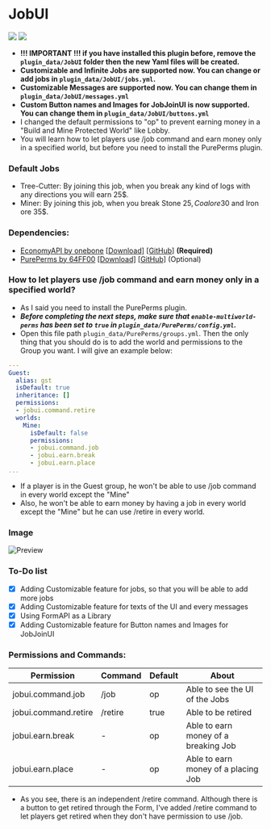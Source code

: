 # JobUI
[![](https://poggit.pmmp.io/shield.state/JobUI)](https://poggit.pmmp.io/p/JobUI) [![](https://poggit.pmmp.io/shield.api/JobUI)](https://poggit.pmmp.io/p/JobUI)
* __!!! IMPORTANT !!! if you have installed this plugin before, remove the `plugin_data/JobUI` folder then the new Yaml files will be created.__
* __Customizable and Infinite Jobs are supported now. You can change or add jobs in `plugin_data/JobUI/jobs.yml`.__
* __Customizable Messages are supported now. You can change them in `plugin_data/JobUI/messages.yml`__
* __Custom Button names and Images for JobJoinUI is now supported. You can change them in `plugin_data/JobUI/buttons.yml`__
* I changed the default permissions to "op" to prevent earning money in a "Build and Mine Protected World" like Lobby.
* You will learn how to let players use /job command and earn money only in a specified world, but before you need to install the PurePerms plugin.
### Default Jobs
* Tree-Cutter: By joining this job, when you break any kind of logs with any directions you will earn 25$.
* Miner: By joining this job, when you break Stone 25$, Coal ore 30$ and Iron ore 35$.
### Dependencies:
* [EconomyAPI by onebone](https://poggit.pmmp.io/p/EconomyAPI/) [[Download]](https://poggit.pmmp.io/r/34531/EconomyAPI.phar) [[GitHub]](https://github.com/poggit-orphanage/EconomyS/) __(Required)__
* [PurePerms by 64FF00](https://poggit.pmmp.io/p/PurePerms/) [[Download]](https://poggit.pmmp.io/r/70018/PurePerms.phar) [[GitHub]](https://github.com/poggit-orphanage/PurePerms) (Optional)
### How to let players use /job command and earn money only in a specified world?
* As I said you need to install the PurePerms plugin.
* __*Before completing the next steps, make sure that `enable-multiworld-perms` has been set to `true` in `plugin_data/PurePerms/config.yml`.*__
* Open this file path `plugin_data/PurePerms/groups.yml`. Then the only thing that you should do is to add the world and permissions to the Group you want. I will give an example below:
```yaml
---
Guest:
  alias: gst
  isDefault: true
  inheritance: []
  permissions:
  - jobui.command.retire
  worlds:
    Mine:
      isDefault: false
      permissions:
      - jobui.command.job
      - jobui.earn.break
      - jobui.earn.place
...
```
* If a player is in the Guest group, he won't be able to use /job command in every world except the "Mine"
* Also, he won't be able to earn money by having a job in every world except the "Mine" but he can use /retire in every world.
### Image
![Preview](https://www.mediafire.com/convkey/7ca9/muxd8cv9quuoo6vzg.jpg)
### To-Do list
* [X] Adding Customizable feature for jobs, so that you will be able to add more jobs
* [X] Adding Customizable feature for texts of the UI and every messages
* [X] Using FormAPI as a Library
* [X] Adding Customizable feature for Button names and Images for JobJoinUI
### Permissions and Commands:
Permission | Command | Default | About
---------- | ------- | ------- | -----
jobui.command.job | /job | op | Able to see the UI of the Jobs
jobui.command.retire | /retire | true | Able to be retired 
jobui.earn.break | - | op | Able to earn money of a breaking Job
jobui.earn.place | - | op | Able to earn money of a placing Job
* As you see, there is an independent /retire command. Although there is a button to get retired through the Form, I've added /retire command to let players get retired when they don't have permission to use /job.
